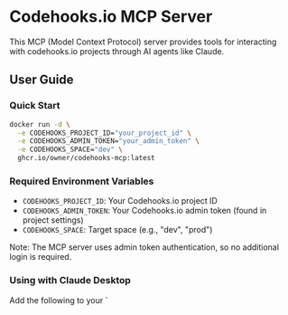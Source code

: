 # Codehooks.io MCP Server

This MCP (Model Context Protocol) server provides tools for interacting with codehooks.io projects through AI agents like Claude.

## User Guide

### Quick Start

```bash
docker run -d \
  -e CODEHOOKS_PROJECT_ID="your_project_id" \
  -e CODEHOOKS_ADMIN_TOKEN="your_admin_token" \
  -e CODEHOOKS_SPACE="dev" \
  ghcr.io/owner/codehooks-mcp:latest
```

### Required Environment Variables

- `CODEHOOKS_PROJECT_ID`: Your Codehooks.io project ID
- `CODEHOOKS_ADMIN_TOKEN`: Your Codehooks.io admin token (found in project settings)
- `CODEHOOKS_SPACE`: Target space (e.g., "dev", "prod")

Note: The MCP server uses admin token authentication, so no additional login is required.

### Using with Claude Desktop

Add the following to your `
